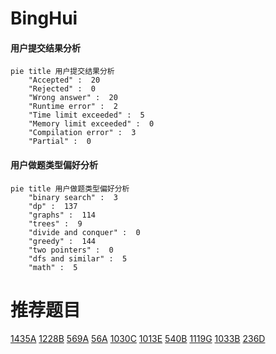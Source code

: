 # BingHui

<!-- tabs:start -->



#### **用户提交结果分析**

```mermaid
pie title 用户提交结果分析
    "Accepted" :  20
    "Rejected" :  0
    "Wrong answer" :  20
    "Runtime error" :  2
    "Time limit exceeded" :  5
    "Memory limit exceeded" :  0
    "Compilation error" :  3
    "Partial" :  0
```

#### **用户做题类型偏好分析**

```mermaid
pie title 用户做题类型偏好分析
    "binary search" :  3
    "dp" :  137
    "graphs" :  114
    "trees" :  9
    "divide and conquer" :  0
    "greedy" :  144
    "two pointers" :  0
    "dfs and similar" :  5
    "math" :  5
```



<!-- tabs:end -->
# 推荐题目
[1435A](https://codeforces.com/contest/1435/problem/A)
[1228B](https://codeforces.com/contest/1228/problem/B)
[569A](https://codeforces.com/contest/569/problem/A)
[56A](https://codeforces.com/contest/56/problem/A)
[1030C](https://codeforces.com/contest/1030/problem/C)
[1013E](https://codeforces.com/contest/1013/problem/E)
[540B](https://codeforces.com/contest/540/problem/B)
[1119G](https://codeforces.com/contest/1119/problem/G)
[1033B](https://codeforces.com/contest/1033/problem/B)
[236D](https://codeforces.com/contest/236/problem/D)
